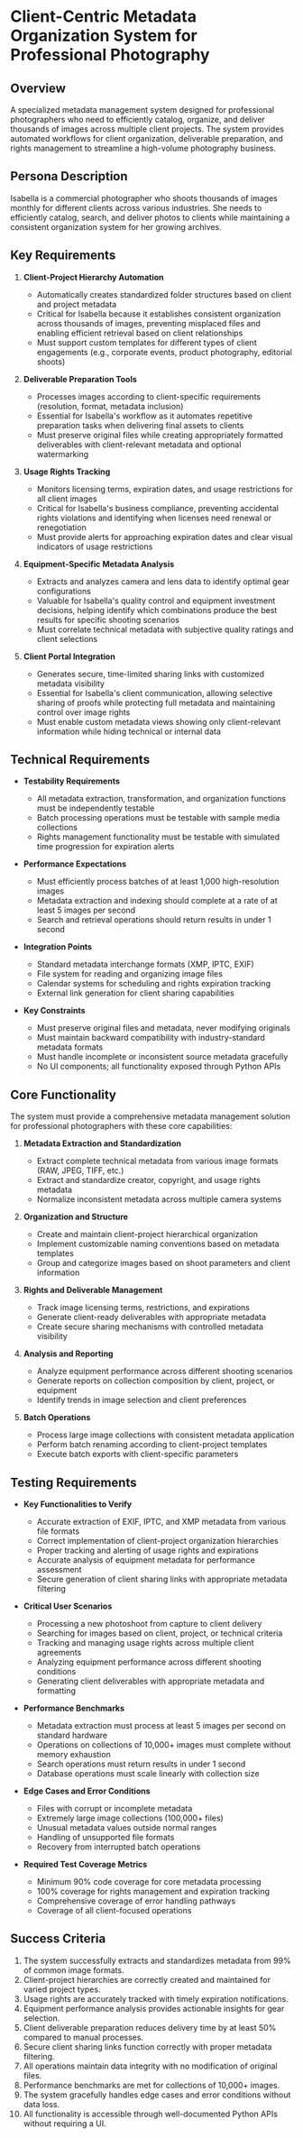 # Client-Centric Metadata Organization System for Professional Photography

## Overview
A specialized metadata management system designed for professional photographers who need to efficiently catalog, organize, and deliver thousands of images across multiple client projects. The system provides automated workflows for client organization, deliverable preparation, and rights management to streamline a high-volume photography business.

## Persona Description
Isabella is a commercial photographer who shoots thousands of images monthly for different clients across various industries. She needs to efficiently catalog, search, and deliver photos to clients while maintaining a consistent organization system for her growing archives.

## Key Requirements

1. **Client-Project Hierarchy Automation**
   - Automatically creates standardized folder structures based on client and project metadata
   - Critical for Isabella because it establishes consistent organization across thousands of images, preventing misplaced files and enabling efficient retrieval based on client relationships
   - Must support custom templates for different types of client engagements (e.g., corporate events, product photography, editorial shoots)

2. **Deliverable Preparation Tools**
   - Processes images according to client-specific requirements (resolution, format, metadata inclusion)
   - Essential for Isabella's workflow as it automates repetitive preparation tasks when delivering final assets to clients
   - Must preserve original files while creating appropriately formatted deliverables with client-relevant metadata and optional watermarking

3. **Usage Rights Tracking**
   - Monitors licensing terms, expiration dates, and usage restrictions for all client images
   - Critical for Isabella's business compliance, preventing accidental rights violations and identifying when licenses need renewal or renegotiation
   - Must provide alerts for approaching expiration dates and clear visual indicators of usage restrictions

4. **Equipment-Specific Metadata Analysis**
   - Extracts and analyzes camera and lens data to identify optimal gear configurations
   - Valuable for Isabella's quality control and equipment investment decisions, helping identify which combinations produce the best results for specific shooting scenarios
   - Must correlate technical metadata with subjective quality ratings and client selections

5. **Client Portal Integration**
   - Generates secure, time-limited sharing links with customized metadata visibility
   - Essential for Isabella's client communication, allowing selective sharing of proofs while protecting full metadata and maintaining control over image rights
   - Must enable custom metadata views showing only client-relevant information while hiding technical or internal data

## Technical Requirements

- **Testability Requirements**
  - All metadata extraction, transformation, and organization functions must be independently testable
  - Batch processing operations must be testable with sample media collections
  - Rights management functionality must be testable with simulated time progression for expiration alerts

- **Performance Expectations**
  - Must efficiently process batches of at least 1,000 high-resolution images
  - Metadata extraction and indexing should complete at a rate of at least 5 images per second
  - Search and retrieval operations should return results in under 1 second

- **Integration Points**
  - Standard metadata interchange formats (XMP, IPTC, EXIF)
  - File system for reading and organizing image files
  - Calendar systems for scheduling and rights expiration tracking
  - External link generation for client sharing capabilities

- **Key Constraints**
  - Must preserve original files and metadata, never modifying originals
  - Must maintain backward compatibility with industry-standard metadata formats
  - Must handle incomplete or inconsistent source metadata gracefully
  - No UI components; all functionality exposed through Python APIs

## Core Functionality

The system must provide a comprehensive metadata management solution for professional photographers with these core capabilities:

1. **Metadata Extraction and Standardization**
   - Extract complete technical metadata from various image formats (RAW, JPEG, TIFF, etc.)
   - Extract and standardize creator, copyright, and usage rights metadata
   - Normalize inconsistent metadata across multiple camera systems

2. **Organization and Structure**
   - Create and maintain client-project hierarchical organization
   - Implement customizable naming conventions based on metadata templates
   - Group and categorize images based on shoot parameters and client information

3. **Rights and Deliverable Management**
   - Track image licensing terms, restrictions, and expirations
   - Generate client-ready deliverables with appropriate metadata
   - Create secure sharing mechanisms with controlled metadata visibility

4. **Analysis and Reporting**
   - Analyze equipment performance across different shooting scenarios
   - Generate reports on collection composition by client, project, or equipment
   - Identify trends in image selection and client preferences

5. **Batch Operations**
   - Process large image collections with consistent metadata application
   - Perform batch renaming according to client-project templates
   - Execute batch exports with client-specific parameters

## Testing Requirements

- **Key Functionalities to Verify**
  - Accurate extraction of EXIF, IPTC, and XMP metadata from various file formats
  - Correct implementation of client-project organization hierarchies
  - Proper tracking and alerting of usage rights and expirations
  - Accurate analysis of equipment metadata for performance assessment
  - Secure generation of client sharing links with appropriate metadata filtering

- **Critical User Scenarios**
  - Processing a new photoshoot from capture to client delivery
  - Searching for images based on client, project, or technical criteria
  - Tracking and managing usage rights across multiple client agreements
  - Analyzing equipment performance across different shooting conditions
  - Generating client deliverables with appropriate metadata and formatting

- **Performance Benchmarks**
  - Metadata extraction must process at least 5 images per second on standard hardware
  - Operations on collections of 10,000+ images must complete without memory exhaustion
  - Search operations must return results in under 1 second
  - Database operations must scale linearly with collection size

- **Edge Cases and Error Conditions**
  - Files with corrupt or incomplete metadata
  - Extremely large image collections (100,000+ files)
  - Unusual metadata values outside normal ranges
  - Handling of unsupported file formats
  - Recovery from interrupted batch operations

- **Required Test Coverage Metrics**
  - Minimum 90% code coverage for core metadata processing
  - 100% coverage for rights management and expiration tracking
  - Comprehensive coverage of error handling pathways
  - Coverage of all client-focused operations

## Success Criteria

1. The system successfully extracts and standardizes metadata from 99% of common image formats.
2. Client-project hierarchies are correctly created and maintained for varied project types.
3. Usage rights are accurately tracked with timely expiration notifications.
4. Equipment performance analysis provides actionable insights for gear selection.
5. Client deliverable preparation reduces delivery time by at least 50% compared to manual processes.
6. Secure client sharing links function correctly with proper metadata filtering.
7. All operations maintain data integrity with no modification of original files.
8. Performance benchmarks are met for collections of 10,000+ images.
9. The system gracefully handles edge cases and error conditions without data loss.
10. All functionality is accessible through well-documented Python APIs without requiring a UI.